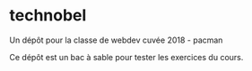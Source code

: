 # technobel
Un dépôt pour la classe de webdev
cuvée 2018 - pacman

Ce dépôt est un bac à sable pour tester les exercices du cours.

